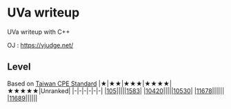# UVa writeup
UVa writeup with C++

OJ : https://vjudge.net/

## Level
Based on [Taiwan CPE Standard](http://par.cse.nsysu.edu.tw/~advprog/star.php) 
|★|★★|★★★|★★★★|★★★★★|Unranked|
|-|-|-|-|-|-|
|[105](Problem/level1/105/105.md)|||||[1583](Problem/unranked/1583/1583.md)|
|[10420](Problem/level1/10420/10420.md)|||||[10530](Problem/unranked/10530/10530.md)|
|[11678](Problem/level1/11678/11678.md)||||||
|[11689](Problem/level1/11689/11689.md)||||||
